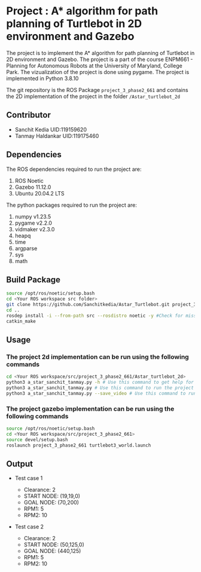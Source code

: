 # Project : A* algorithm for path planning of Turtlebot in 2D environment and Gazebo

The project is to implement the A* algorithm for path planning of Turtlebot in 2D environment and Gazebo.
The project is a part of the course ENPM661 - Planning for Autonomous Robots at the University of Maryland, College Park.
The vizualization of the project is done using pygame.
The project is implemented in Python 3.8.10

The git repository is the ROS Package `project_3_phase2_661` and contains the 2D implementation of the project in the folder `/Astar_turtlebot_2d`

## Contributor

- Sanchit Kedia  UID:119159620
- Tanmay Haldankar UID:119175460

## Dependencies

The ROS dependencies required to run the project are:

1. ROS Noetic
2. Gazebo 11.12.0
3. Ubuntu 20.04.2 LTS

The python packages required to run the project are:

1. numpy v1.23.5
2. pygame v2.2.0
3. vidmaker v2.3.0
4. heapq
5. time
6. argparse
7. sys
8. math

## Build Package

```sh
source /opt/ros/noetic/setup.bash
cd <Your ROS workspace src folder>
git clone https://github.com/Sanchitkedia/Astar_Turtlebot.git project_3_phase2_661 
cd ..
rosdep install -i --from-path src --rosdistro noetic -y #Check for missing dependencies
catkin_make
```

## Usage

### The project 2d implementation can be run using the following commands

```sh
cd <Your ROS workspace/src/project_3_phase2_661/Astar_turtlebot_2d>
python3 a_star_sanchit_tanmay.py -h # Use this command to get help for the command line arguments
python3 a_star_sanchit_tanmay.py # Use this command to run the project with vizualization in pygame wihout saving the video
python3 a_star_sanchit_tanmay.py --save_video # Use this command to run the project with vizualization in pygame and save the video
```

### The project gazebo implementation can be run using the following commands

```sh
source /opt/ros/noetic/setup.bash
cd <Your ROS workspace/src/project_3_phase2_661>
source devel/setup.bash
roslaunch project_3_phase2_661 turtlebot3_world.launch
```

## Output

- Test case 1
  - Clearance: 2
  - START NODE: (19,19,0)
  - GOAL NODE: (70,200)
  - RPM1: 5
  - RPM2: 10

- Test case 2
  - Clearance: 2
  - START NODE: (50,125,0)
  - GOAL NODE: (440,125)
  - RPM1: 5
  - RPM2: 10
